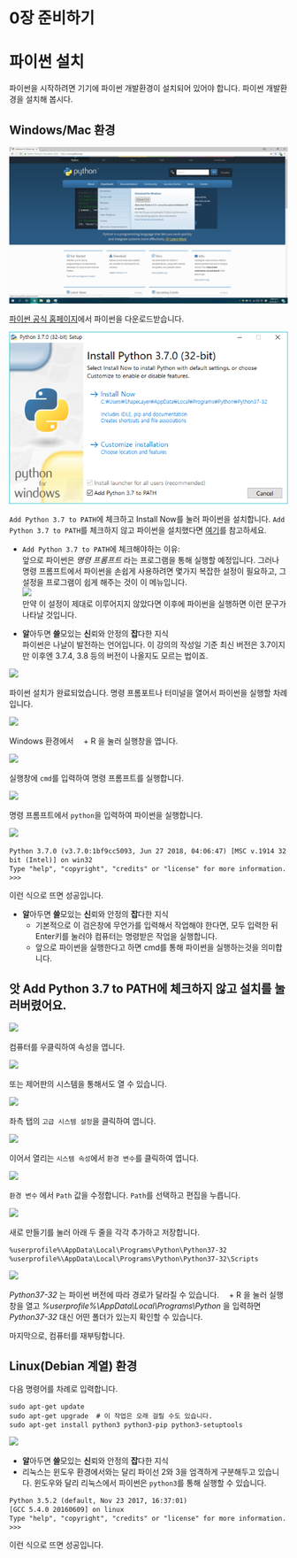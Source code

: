 0장 준비하기
====

# 파이썬 설치
파이썬을 시작하려면 기기에 파이썬 개발환경이 설치되어 있어야 합니다. 파이썬 개발환경을 설치해 봅시다.

## Windows/Mac 환경
![](./assets/0/1.png)  

[파이썬 공식 홈페이지](https://python.org)에서 파이썬을 다운로드받습니다.

![](./assets/0/2.png)  

```Add Python 3.7 to PATH```에 체크하고 Install Now를 눌러 파이썬을 설치합니다. ```Add Python 3.7 to PATH```를 체크하지 않고 파이썬을 설치했다면 [여기](#앗-add-python-37-to-path에-체크하지-않고-설치를-눌러버렸어요)를 참고하세요.  

 * ```Add Python 3.7 to PATH```에 체크해야하는 이유:  
앞으로 파이썬은 _명령 프롬프트_ 라는 프로그램을 통해 실행할 예정입니다. 그러나 명령 프롬프트에서 파이썬을 손쉽게 사용하려면 몇가지 복잡한 설정이 필요하고, 그 설정을 프로그램이 쉽게 해주는 것이 이 메뉴입니다.  
![](./assets/0/10.png)  
만약 이 설정이 제대로 이루어지지 않았다면 이후에 파이썬을 실행하면 이런 문구가 나타날 것입니다.

 * **알**아두면 **쓸**모있는 **신**뢰와 안정의 **잡**다한 지식  
파이썬은 나날이 발전하는 언어입니다. 이 강의의 작성일 기준 최신 버전은 3.7이지만 이후엔 3.7.4, 3.8 등의 버전이 나올지도 모르는 법이죠.

![](./assets/0/3.png)  

파이썬 설치가 완료되었습니다. 명령 프롬포트나 터미널을 열어서 파이썬을 실행할 차례입니다.  

![](./assets/0/4.png)  

Windows 환경에서 <img src="./assets/common/windows.svg" width="10px" height="10px"> + R 을 눌러 실행창을 엽니다.  

![](./assets/0/5.png)  

실행창에 ```cmd```를 입력하여 명령 프롬프트를 실행합니다.  

![](./assets/0/6.png)  

명령 프롬프트에서 ```python```을 입력하여 파이썬을 실행합니다.  

![](./assets/0/18.png)  

```
Python 3.7.0 (v3.7.0:1bf9cc5093, Jun 27 2018, 04:06:47) [MSC v.1914 32 bit (Intel)] on win32
Type "help", "copyright", "credits" or "license" for more information.
>>>
```
이런 식으로 뜨면 성공입니다.

 * **알**아두면 **쓸**모있는 **신**뢰와 안정의 **잡**다한 지식  
   * 기본적으로 이 검은창에 무언가를 입력해서 작업해야 한다면, 모두 입력한 뒤 Enter키를 눌러야 컴퓨터는 명령받은 작업을 실행합니다.  
   * 앞으로 파이썬을 실행한다고 하면 cmd를 통해 파이썬을 실행하는것을 의미합니다.  

## 앗 Add Python 3.7 to PATH에 체크하지 않고 설치를 눌러버렸어요.

![](./assets/0/11.png)  

컴퓨터를 우클릭하여 속성을 엽니다.

![](./assets/0/12.png)  

또는 제어판의 시스템을 통해서도 열 수 있습니다.

![](./assets/0/13.png)  

좌측 탭의 ```고급 시스템 설정```을 클릭하여 엽니다.

![](./assets/0/14.png)

이어서 열리는 ```시스템 속성```에서 ```환경 변수```를 클릭하여 엽니다.

![](./assets/0/15.png)  

```환경 변수``` 에서 ```Path``` 값을 수정합니다. ```Path```를 선택하고 편집을 누릅니다.

![](./assets/0/16.png)  

새로 만들기를 눌러 아래 두 줄을 각각 추가하고 저장합니다.
```
%userprofile%\AppData\Local\Programs\Python\Python37-32
%userprofile%\AppData\Local\Programs\Python\Python37-32\Scripts
```

![](./assets/0/17.png)  

_Python37-32_ 는 파이썬 버전에 따라 경로가 달라질 수 있습니다. <img src="./assets/common/windows.svg" width="10px" height="10px"> + R 을 눌러 실행창을 열고 _%userprofile%\AppData\Local\Programs\Python_ 을 입력하면 _Python37-32_ 대신 어떤 폴더가 있는지 확인할 수 있습니다.

마지막으로, 컴퓨터를 재부팅합니다.

## Linux(Debian 계열) 환경
다음 명령어를 차례로 입력합니다.
```
sudo apt-get update
sudo apt-get upgrade  # 이 작업은 오래 걸릴 수도 있습니다.
sudo apt-get install python3 python3-pip python3-setuptools
```

![](./assets/0/9.png)  

 * **알**아두면 **쓸**모있는 **신**뢰와 안정의 **잡**다한 지식  
  * 리눅스는 윈도우 환경에서와는 달리 파이선 2와 3을 엄격하게 구분해두고 있습니다. 윈도우와 달리 리눅스에서 파이썬은 ```python3```를 통해 실행할 수 있습니다.  

```
Python 3.5.2 (default, Nov 23 2017, 16:37:01)
[GCC 5.4.0 20160609] on linux
Type "help", "copyright", "credits" or "license" for more information.
>>>
```

이런 식으로 뜨면 성공입니다.